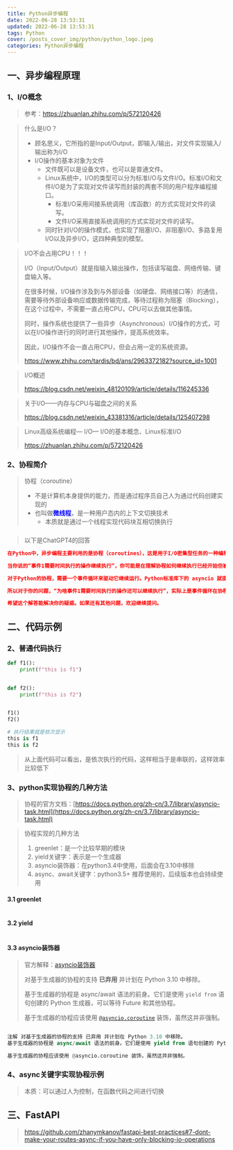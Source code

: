 ```yaml
---
title: Python异步编程
date: 2022-06-28 13:53:31
updated: 2022-06-28 13:53:31
tags: Python
cover: /posts_cover_img/python/python_logo.jpeg
categories: Python异步编程
---
```


## 一、异步编程原理

### 1、I/O概念

> 参考：https://zhuanlan.zhihu.com/p/572120426

> 什么是I/O？
>
> - 顾名思义，它所指的是Input/Output，即输入/输出，对文件实现输入/输出称为I/O
> - I/O操作的基本对象为文件
>   - 文件既可以是设备文件，也可以是普通文件。
>   - Linux系统中，I/O的类型可以分为标准I/O与文件I/O。标准I/O和文件I/O是为了实现对文件读写而封装的两套不同的用户程序编程接口。
>     - 标准I/O采用间接系统调用（库函数）的方式实现对文件的读写。
>     - 文件I/O采用直接系统调用的方式实现对文件的读写。
>   - 同时针对I/O的操作模式，也实现了阻塞I/O、非阻塞I/O、多路复用I/O以及异步I/O，这四种典型的模型。

> I/O不会占用CPU！！！
>
> I/O（Input/Output）就是指输入输出操作，包括读写磁盘、网络传输、键盘输入等。
>
> 在很多时候，I/O操作涉及到与外部设备（如硬盘、网络接口等）的通信，需要等待外部设备响应或数据传输完成，等待过程称为阻塞（Blocking），在这个过程中，不需要一直占用CPU，CPU可以去做其他事情。
>
> 同时，操作系统也提供了一些异步（Asynchronous）I/O操作的方式，可以在I/O操作进行的同时进行其他操作，提高系统效率。
>
> 因此，I/O操作不会一直占用CPU，但会占用一定的系统资源。
>
> https://www.zhihu.com/tardis/bd/ans/2963372182?source_id=1001

> I/O概述
>
> https://blog.csdn.net/weixin_48120109/article/details/116245336

> 关于I/O——内存与CPU与磁盘之间的关系
>
> https://blog.csdn.net/weixin_43381316/article/details/125407298

> Linux高级系统编程— I/O— I/O的基本概念、Linux标准I/O
>
> https://zhuanlan.zhihu.com/p/572120426

### 2、协程简介

> 协程（coroutine）
>
> - 不是计算机本身提供的能力，而是通过程序员自己人为通过代码创建实现的
> - 也叫做<font style="color:blue;font-weight:700">微线程</font>，是一种用户态内的上下文切换技术
>     - 本质就是通过一个线程实现代码块互相切换执行

### 

> 以下是ChatGPT4的回答

```json
在Python中，异步编程主要利用的是协程（coroutines），这是用于I/O密集型任务的一种编程模型。协程利用的是单线程内部的上下文切换，而不是多线程或者多进程。异步编程的关键就在于，当我们遇到I/O等待时，如网络请求、数据库查询等，该协程将被挂起，CPU则去处理其它的协程，这样就大大提高了效率。

当你说的“事件1需要时间执行的操作继续执行”，你可能是在理解协程如何继续执行已经开始但被阻塞的任务。这里面涉及到了Python的事件循环（event loop）。当你的协程开始进行I/O操作时，如读写文件，查询数据库等，这个操作会告诉事件循环我现在要开始一个可能要阻塞一段时间的任务了，然后它就会"让出"CPU，切换去执行其他的协程。当那个I/O操作完成时，事件循环会自动地切换回来，让这个协程从阻塞的地方继续执行下去。

对于Python的协程，需要一个事件循环来驱动它继续运行。Python标准库下的 asyncio 就提供了事件循环的实现，当有I/O等待发生时，如 asyncio.sleep，在等待过程中它会把CPU让给事件循环，由事件循环决定去执行哪个协程。

所以对于你的问题，“为啥事件1需要时间执行的操作还可以继续执行”，实际上是事件循环在协程挂起后继续驱动其他协程运行，当那个I/O操作完成后，事件循环再切换回来，继续执行之前的协程。因此，在等待I/O的时候并没有阻塞进程，而是用来执行其他任务了，这样就提高了程序的并发性。

希望这个解答能解决你的疑惑。如果还有其他问题，欢迎继续提问。
```



## 二、代码示例

### 2、普通代码执行

```python
def f1():
    print(f"this is f1")


def f2():
    print(f"this is f2")


f1()
f2()

# 执行结果就是依次显示
this is f1
this is f2
```

> 从上面代码可以看出，是依次执行的代码，这样相当于是串联的，这样效率比较低下

### 3、python实现协程的几种方法

> 协程的官方文档：[https://docs.python.org/zh-cn/3.7/library/asyncio-task.html](https://docs.python.org/zh-cn/3.7/library/asyncio-task.html)

> 协程实现的几种方法
>
> 1. greenlet：是一个比较早期的模块
> 2. yield关键字：表示是一个生成器
> 3. asyncio装饰器：在python3.4中使用，后面会在3.10中移除
> 4. async、await关键字：python3.5+ 推荐使用的，后续版本也会持续使用

#### 3.1 greenlet

```python
```



#### 3.2 yield

```python
```



#### 3.3 asyncio装饰器

>
> 官方解释：[asyncio装饰器](https://docs.python.org/zh-cn/3.7/library/asyncio-task.html#generator-based-coroutines)
>
> 对基于生成器的协程的支持 **已弃用** 并计划在 Python 3.10 中移除。
>
> 基于生成器的协程是 async/await 语法的前身。它们是使用 `yield from` 语句创建的 Python 生成器，可以等待 Future 和其他协程。
>
> 基于生成器的协程应该使用 [`@asyncio.coroutine`](https://docs.python.org/zh-cn/3.7/library/asyncio-task.html#asyncio.coroutine) 装饰，虽然这并非强制。

```python

注解 对基于生成器的协程的支持 已弃用 并计划在 Python 3.10 中移除。
基于生成器的协程是 async/await 语法的前身。它们是使用 yield from 语句创建的 Python 生成器，可以等待 Future 和其他协程。

基于生成器的协程应该使用 @asyncio.coroutine 装饰，虽然这并非强制。
```

### 4、async关键字实现协程示例

> 本质：可以通过人为控制，在函数代码之间进行切换

> 

## 三、FastAPI

> https://github.com/zhanymkanov/fastapi-best-practices#7-dont-make-your-routes-async-if-you-have-only-blocking-io-operations

